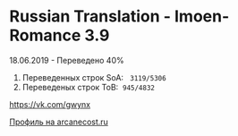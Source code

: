 # Russian Translation - Imoen-Romance 3.9 
18.06.2019 - Переведено 40%
<ol>
<li>Переведенных строк SoA: &nbsp;&nbsp;<code>3119/5306</code>&nbsp;</li>
<li>Переведеных строк ToB:&nbsp;&nbsp;<code>945/4832</code>&nbsp;</li>
</ol>

<p><a href="https://vk.com/gwynx" target="_blank" rel="noopener">https://vk.com/gwynx</a></p>
<p><a href="https://arcanecoast.ru/forum/memberlist.php?mode=viewprofile&u=5079" target="_blank" rel="noopener">Профиль на arcanecost.ru</a></p>


